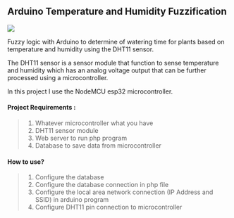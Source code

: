 ## Arduino Temperature and Humidity Fuzzification

![](https://img.shields.io/badge/Arduino-green?style=for-the-badge&logo=arduino)

Fuzzy logic with Arduino to determine of watering time for plants based on temperature and humidity using the DHT11 sensor.

The DHT11 sensor is a sensor module that function to sense temperature and humidity which has an analog voltage output that can be further processed using a microcontroller.

In this project I use the NodeMCU esp32 microcontroller.

#### Project Requirements :
> 1. Whatever microcontroller what you have
> 2. DHT11 sensor module
> 3. Web server to run php program
> 4. Database to save data from microcontroller

#### How to use?
> 1. Configure the database
> 2. Configure the database connection in php file
> 3. Configure the local area network connection (IP Address and SSID) in arduino program
> 4. Configure DHT11 pin connection to microcontroller